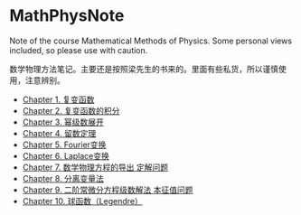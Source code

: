 # MathPhysNote
Note of the course Mathematical Methods of Physics. Some personal views included, so please use with caution.

数学物理方法笔记。主要还是按照梁先生的书来的。里面有些私货，所以谨慎使用，注意辨别。

- [Chapter 1. 复变函数](http://htmlpreview.github.io/?https://raw.githubusercontent.com/TerryGeng/MathPhysNote/master/html/MathPhyNote_Chap1.html)
- [Chapter 2. 复变函数的积分](http://htmlpreview.github.io/?https://raw.githubusercontent.com/TerryGeng/MathPhysNote/master/html/MathPhyNote_Chap2.html)
- [Chapter 3. 幂级数展开](http://htmlpreview.github.io/?https://raw.githubusercontent.com/TerryGeng/MathPhysNote/master/html/MathPhyNote_Chap3.html)
- [Chapter 4. 留数定理](http://htmlpreview.github.io/?https://raw.githubusercontent.com/TerryGeng/MathPhysNote/master/html/MathPhyNote_Chap4.html)
- [Chapter 5. Fourier变换](http://htmlpreview.github.io/?https://raw.githubusercontent.com/TerryGeng/MathPhysNote/master/html/MathPhyNote_Chap5.html)
- [Chapter 6. Laplace变换](http://htmlpreview.github.io/?https://raw.githubusercontent.com/TerryGeng/MathPhysNote/master/html/MathPhyNote_Chap6.html)
- [Chapter 7. 数学物理方程的导出  定解问题](http://htmlpreview.github.io/?https://raw.githubusercontent.com/TerryGeng/MathPhysNote/master/html/MathPhyNote_Chap7.html)
- [Chapter 8. 分离变量法](http://htmlpreview.github.io/?https://raw.githubusercontent.com/TerryGeng/MathPhysNote/master/html/MathPhyNote_Chap8.html)
- [Chapter 9. 二阶常微分方程级数解法 本征值问题](http://htmlpreview.github.io/?https://raw.githubusercontent.com/TerryGeng/MathPhysNote/master/html/MathPhyNote_Chap9.html)
- [Chapter 10. 球函数（Legendre）](http://htmlpreview.github.io/?https://raw.githubusercontent.com/TerryGeng/MathPhysNote/master/html/MathPhyNote_Chap10.html)
